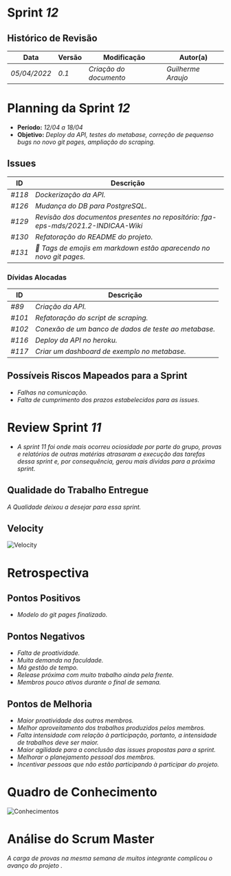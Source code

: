 <!---
O layout da documentação das sprints foi feito se baseando nos documentos produzidos
pela equipe do software Acácia, estando disponíveis em:
<https://github.com/fga-eps-mds/2019.2-Acacia/tree/develop/docs/sprints>.
Tal layout é apenas um exemplo e pode vir a ser alterado a qualquer momento!
-->

# Sprint _12_

## Histórico de Revisão

| Data         | Versão | Modificação            | Autor(a)           |
| ------------ | ------ | ---------------------- | ------------------ |
| _05/04/2022_ | _0.1_  | _Criação do documento_ | _Guilherme Araujo_ |

# Planning da Sprint _12_

-   **Período:** _12/04 a 18/04_
-   **Objetivo:** _Deploy da API, testes do metabase, correção de pequenso bugs no novo git pages, ampliação do scraping._

## Issues

| ID     | Descrição                                                                          |
| ------ | ---------------------------------------------------------------------------------- |
| _#118_ | _Dockerização da API._                                                             |
| _#126_ | _Mudança do DB para PostgreSQL._                                                   |
| _#129_ | _Revisão dos documentos presentes no repositório: fga-eps-mds/2021.2-INDICAA-Wiki_ |
| _#130_ | _Refatoração do README do projeto._                                                |
| _#131_ | _:bug: Tags de emojis em markdown estão aparecendo no novo git pages._             |

### Dívidas Alocadas

| ID     | Descrição                                            |
| ------ | ---------------------------------------------------- |
| _#89_  | _Criação da API._                                    |
| _#101_ | _Refatoração do script de scraping._                 |
| _#102_ | _Conexão de um banco de dados de teste ao metabase._ |
| _#116_ | _Deploy da API no heroku._                           |
| _#117_ | _Criar um dashboard de exemplo no metabase._         |

## Possíveis Riscos Mapeados para a Sprint

-   _Falhas na comunicação._
-   _Falta de cumprimento dos prazos estabelecidos para as issues._

# Review Sprint _11_

-   _A sprint 11 foi onde mais ocorreu ociosidade por parte do grupo, provas e relatórios de outras matérias atrasaram a execução das tarefas dessa sprint e, por consequência, gerou mais dívidas para a próxima sprint._

## Qualidade do Trabalho Entregue

_A Qualidade deixou a desejar para essa sprint._

## Velocity

![Velocity](https://i.imgur.com/7AP91Bs.png)

# Retrospectiva

## Pontos Positivos

-   _Modelo do git pages finalizado._

## Pontos Negativos

-   _Falta de proatividade._
-   _Muita demanda na faculdade._
-   _Má gestão de tempo._
-   _Release próxima com muito trabalho ainda pela frente._
-   _Membros pouco ativos durante o final de semana._

## Pontos de Melhoria

-   _Maior proatividade dos outros membros._
-   _Melhor aproveitamento dos trabalhos produzidos pelos membros._
-   _Falta intensidade com relação à participação, portanto, a intensidade de trabalhos deve ser maior._
-   _Maior agilidade para a conclusão das issues propostas para a sprint._
-   _Melhorar o planejamento pessoal dos membros._
-   _Incentivar pessoas que não estão participando à participar do projeto._

# Quadro de Conhecimento

![Conhecimentos](https://i.ibb.co/zR69gys/image.png)

# Análise do Scrum Master

_A carga de provas na mesma semana de muitos integrante complicou o avanço do projeto ._
